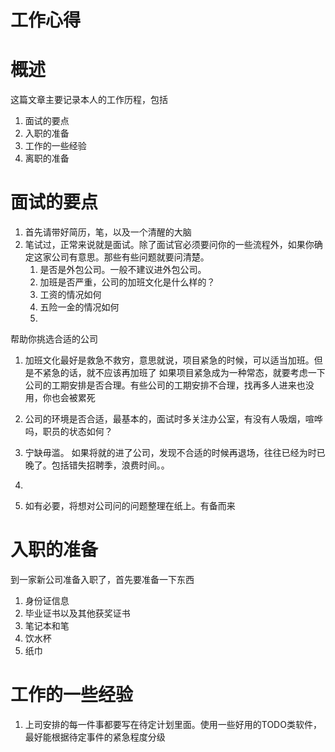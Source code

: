 # 工作心得
# 概述
这篇文章主要记录本人的工作历程，包括
1. 面试的要点
2. 入职的准备
3. 工作的一些经验
4. 离职的准备

# 面试的要点
1. 首先请带好简历，笔，以及一个清醒的大脑
2. 笔试过，正常来说就是面试。除了面试官必须要问你的一些流程外，如果你确定这家公司有意思。那些有些问题就要问清楚。
    1. 是否是外包公司。一般不建议进外包公司。
    2. 加班是否严重，公司的加班文化是什么样的？
    3. 工资的情况如何
    4. 五险一金的情况如何
    5. 
帮助你挑选合适的公司
1. 加班文化最好是救急不救穷，意思就说，项目紧急的时候，可以适当加班。但是不紧急的话，就不应该再加班了
   如果项目紧急成为一种常态，就要考虑一下公司的工期安排是否合理。有些公司的工期安排不合理，找再多人进来也没用，你也会被累死
2. 公司的环境是否合适，最基本的，面试时多关注办公室，有没有人吸烟，喧哗吗，职员的状态如何？
3. 宁缺毋滥。 如果将就的进了公司，发现不合适的时候再退场，往往已经为时已晚了。包括错失招聘季，浪费时间。。
4. 
    
3. 如有必要，将想对公司问的问题整理在纸上。有备而来
    


# 入职的准备
到一家新公司准备入职了，首先要准备一下东西
1. 身份证信息
2. 毕业证书以及其他获奖证书
3. 笔记本和笔
4. 饮水杯
5. 纸巾

# 工作的一些经验
1. 上司安排的每一件事都要写在待定计划里面。使用一些好用的TODO类软件，最好能根据待定事件的紧急程度分级

